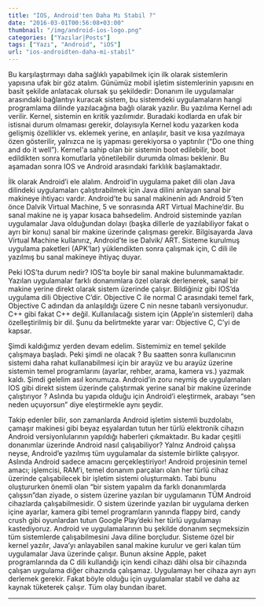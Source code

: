 ```yaml
---
title: "IOS, Android'ten Daha Mı Stabil ?"
date: "2016-03-01T00:56:08+03:00"
thumbnail: "/img/android-ios-logo.png"
categories: ["Yazılar|Posts"]
tags: ["Yazı", "Android", "iOS"]
url: "ios-androidten-daha-mi-stabil"
---
```


Bu karşılaştırmayı daha sağlıklı yapabilmek için ilk olarak sistemlerin yapısına ufak bir göz atalım. Günümüz mobil işletim sistemlerinin yapısını en basit şekilde anlatacak olursak şu şekildedir: Donanım ile uygulamalar arasındaki bağlantıyı kuracak sistem, bu sistemdeki uygulamaların hangi programlama dilinde yazılacağına bağlı olarak yazılır. Bu yazılıma Kernel adı verilir. Kernel, sistemin en kritik yazılımıdır. Buradaki kodlarda en ufak bir istisnai durum olmaması gerekir, dolayısıyla Kernel kodu yazarken koda gelişmiş özellikler vs. eklemek yerine, en anlaşılır, basit ve kısa yazılmaya özen gösterilir, yalnızca ne iş yapması gerekiyorsa o yaptırılır (“Do one thing and do it well”). Kernel'a sahip olan bir sistemin boot edilebilir, boot edildikten sonra komutlarla yönetilebilir durumda olması beklenir. Bu aşamadan sonra IOS ve Android arasındaki farklılık başlamaktadır.

İlk olarak Android’i ele alalım. Android’in uygulama paket dili olan Java dilindeki uygulamaları çalıştırabilmek için Java dilini anlayan sanal bir makineye ihtiyacı vardır. Android’te bu sanal makinenin adı Android 5’ten önce Dalvik Virtual Machine, 5 ve sonrasında ART Virtual Machine’dir. Bu sanal makine ne iş yapar kısaca bahsedelim. Android sisteminde yazılan uygulamalar Java olduğundan dolayı (başka dillerle de yazılabiliyor fakat o ayrı bir konu) sanal bir makine üzerinde çalışması gerekir. Bilgisayarda Java Virtual Machine kullanırız, Android’te ise Dalvik/ ART. Sisteme kurulmuş uygulama paketleri (APK’lar) yüklendikten sonra çalışmak için, C dili ile yazılmış bu sanal makineye ihtiyaç duyar.

Peki IOS’ta durum nedir? IOS’ta boyle bir sanal makine bulunmamaktadır. Yazılan uygulamalar farklı donanımlara özel olarak derlenerek, sanal bir makine yerine direkt olarak sistem üzerinde çalışır. Bildiğiniz gibi IOS’da uygulama dili Objective C’dir. Objective C ile normal C arasındaki temel fark, Objective C adından da anlaşıldığı üzere C nin nesne tabanlı versiyonudur. C++ gibi fakat C++ değil. Kullanılacağı sistem için (Apple’ın sistemleri) daha özelleştirilmiş bir dil. Şunu da belirtmekte yarar var: Objective C, C’yi de kapsar.

Şimdi kaldığımız yerden devam edelim. Sistemimiz en temel şekilde çalışmaya başladı. Peki şimdi ne olacak ? Bu saatten sonra kullanıcının sistemi daha rahat kullanabilmesi için bir arayüz ve bu arayüz üzerine sistemin temel programlarını (ayarlar, rehber, arama, kamera vs.) yazmak kaldı. Şimdi gelelim asıl konumuza. Android’in zoru neymiş de uygulamaları IOS gibi direkt sistem üzerinde çalıştırmak yerine sanal bir makine üzerinde çalıştırıyor ? Aslında bu yapıda olduğu için Android’i eleştirmek, arabayı “sen neden uçuyorsun” diye eleştirmekle aynı şeydir.

Takip edenler bilir, son zamanlarda Android işletim sistemli buzdolabı, çamaşır makinesi gibi beyaz eşyalardan tutun her türlü elektronik cihazın Android versiyonlularının yapıldığı haberleri çıkmaktadır. Bu kadar çeşitli donanımlar üzerinde Android nasıl çalışabiliyor? Yalnız Android çalışsa neyse, Android’e yazılmış tüm uygulamalar da sistemle birlikte çalışıyor. Aslında Android sadece amacını gerçekleştiriyor! Android projesinin temel amacı; işlemcisi, RAM’i, temel donanım parçaları olan her türlü cihaz üzerinde çalışabilecek bir işletim sistemi oluşturmaktı. Tabi bunu oluştururken önemli olan “bir sistem yapalım da farklı donanımlarda çalışsın”dan ziyade, o sistem üzerine yazılan bir uygulamanın TÜM Android cihazlarda çalışabilmesidir. O sistem üzerinde yazılan bir uygulama derken içine ayarlar, kamera gibi temel programların yanında flappy bird, candy crush gibi oyunlardan tutun Google Play’deki her türlü uygulamayı kastediyoruz. Android ve uygulamalarının bu şekilde donanım seçmeksizin tüm sistemlerde çalışabilmesini Java diline borçludur. Sisteme özel bir kernel yazılır, Java’yı anlayabilen sanal makine kurulur ve geri kalan tüm uygulamalar Java üzerinde çalışır. Bunun aksine Apple, paket programlarında da C dili kullandığı için kendi cihazı dâhi olsa bir cihazında çalışan uygulama diğer cihazında çalışamaz. Uygulamayı her cihaza ayrı ayrı derlemek gerekir. Fakat böyle olduğu için uygulamalar stabil ve daha az kaynak tüketerek çalışır. Tüm olay bundan ibaret.

---
